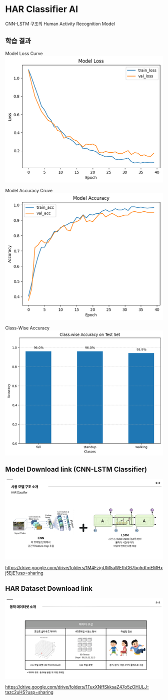 # HAR Classifier AI
CNN-LSTM 구조의 Human Activity Recognition Model

## 학습 결과
Model Loss Curve
<img src="img/Model Loss Curve.png">

Model Accuracy Cruve
<img src="img/Model Accuracy Curve.png">

Class-Wise Accuracy
<img src="img/Class-Wise_Accuracy.png">


## Model Download link (CNN-LSTM Classifier)
<img src="img/HAR_Classifier.png">

https://drive.google.com/drive/folders/1M4FzigUM5aWEfhG67bq5dfmEMHxj5EjE?usp=sharing

## HAR Dataset Download link
<img src="img/HAR_Dataset_img.png">

https://drive.google.com/drive/folders/1TuxXNffSkksaZ47o5zOHULJ-tazc2uHS?usp=sharing